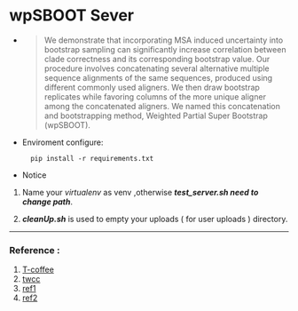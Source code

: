 # wpSBOOT Sever
* >We demonstrate that incorporating MSA induced uncertainty into bootstrap sampling can significantly increase correlation between clade correctness and its corresponding bootstrap value. Our procedure involves concatenating several alternative multiple sequence alignments of the same sequences, produced using different commonly used aligners. We then draw bootstrap replicates while favoring columns of the more unique aligner among the concatenated aligners. We named this concatenation and bootstrapping method, Weighted Partial Super Bootstrap (wpSBOOT).
* Enviroment configure: 
  ```
    pip install -r requirements.txt
  ```
* Notice  
1. Name your *virtualenv* as venv ,otherwise ***test_server.sh need to change path***.

2. ***cleanUp.sh*** is used to empty your uploads ( for user uploads ) directory.

---
### Reference :
1. [T-coffee](http://tcoffee.crg.cat/apps/tcoffee/do:regular)
2. [twcc](https://www.twcc.ai)
3. [ref1](https://lufficc.com/blog/how-to-serve-flask-applications-with-uwsgi-and-nginx-on-ubuntu)
4. [ref2](https://hackmd.io/@Xpz2MX78SomsO4mV3ejdqg/SyvmmBCfX?type=view#%E6%9E%B6%E7%AB%99%EF%BC%9AuWSGI)
